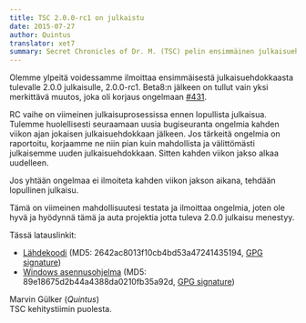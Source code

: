 ```yaml
---
title: TSC 2.0.0-rc1 on julkaistu
date: 2015-07-27
author: Quintus
translator: xet7
summary: Secret Chronicles of Dr. M. (TSC) pelin ensimmäinen julkaisuehdokas (RC1) tulevasta 2.0.0 versiosta on julkaistu tänään.
---
```


Olemme ylpeitä voidessamme ilmoittaa ensimmäisestä julkaisuehdokkaasta
tulevalle 2.0.0 julkaisulle, 2.0.0-rc1. Beta8:n jälkeen on tullut vain
yksi merkittävä muutos, joka oli korjaus ongelmaan [#431][1].

RC vaihe on viimeinen julkaisuprosessissa ennen lopullista
julkaisua. Tulemme huolellisesti seuraamaan uusia bugiseuranta ongelmia
kahden viikon ajan jokaisen julkaisuehdokkaan jälkeen. Jos tärkeitä ongelmia
on raportoitu, korjaamme ne niin pian kuin mahdollista ja välittömästi
julkaisemme uuden julkaisuehdokkaan. Sitten kahden viikon jakso alkaa uudelleen.

Jos yhtään ongelmaa ei ilmoiteta kahden viikon jakson aikana, tehdään
lopullinen julkaisu.

Tämä on viimeinen mahdollisuutesi testata ja ilmoittaa ongelmia, joten
ole hyvä ja hyödynnä tämä ja auta projektia jotta tuleva 2.0.0
julkaisu menestyy.

Tässä latauslinkit:

* [Lähdekoodi][2] (MD5: 2642ac8013f10cb4bd53a47241435194, [GPG
  signature][3])
* [Windows asennusohjelma][4] (MD5: 89e18675d2b44a4388da0210fb35a92d, [GPG
  signature][5])

Marvin Gülker (_Quintus_)<br/>
TSC kehitystiimin puolesta.

[1]: https://github.com/Secretchronicles/TSC/issues/431
[2]: https://ftp.secretchronicles.org/releases/TSC-2.0.0-rc1.tar.xz
[3]: https://ftp.secretchronicles.org/releases/TSC-2.0.0-rc1.tar.xz.sig
[4]: https://ftp.secretchronicles.org/releases/TSC-2.0.0-rc1-win32.exe
[5]: https://ftp.secretchronicles.org/releases/TSC-2.0.0-rc1-win32.exe.sig
